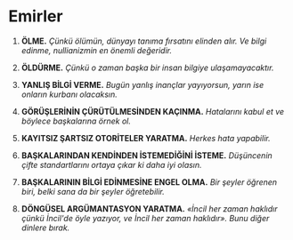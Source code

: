 
# Emirler

1. **ÖLME.**
    *Çünkü ölümün, dünyayı tanıma fırsatını elinden alır. Ve bilgi edinme, nullianizmin en önemli değeridir.*

2. **ÖLDÜRME.**
    *Çünkü o zaman başka bir insan bilgiye ulaşamayacaktır.*

3. **YANLIŞ BİLGİ VERME.**
    *Bugün yanlış inançlar yayıyorsun, yarın ise onların kurbanı olacaksın.*

4. **GÖRÜŞLERİNİN ÇÜRÜTÜLMESİNDEN KAÇINMA.**
    *Hatalarını kabul et ve böylece başkalarına örnek ol.*

5. **KAYITSIZ ŞARTSIZ OTORİTELER YARATMA.**
    *Herkes hata yapabilir.*

6. **BAŞKALARINDAN KENDİNDEN İSTEMEDİĞİNİ İSTEME.**
    *Düşüncenin çifte standartlarını ortaya çıkar ki daha iyi olasın.*

7. **BAŞKALARININ BİLGİ EDİNMESİNE ENGEL OLMA.**
    *Bir şeyler öğrenen biri, belki sana da bir şeyler öğretebilir.*

8. **DÖNGÜSEL ARGÜMANTASYON YARATMA.**
    *«İncil her zaman haklıdır çünkü İncil'de öyle yazıyor, ve İncil her zaman haklıdır». Bunu diğer dinlere bırak.*
